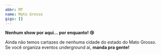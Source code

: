 ```yaml
---
abbr: MT
name: Mato Grosso
gigs: []
---
```


<div class="no-gigs-message">

**Nenhum show por aqui… por enquanto! 😢**

Ainda não temos cartazes de nenhuma cidade do estado do Mato Grosso.  
Se você organiza eventos underground aí, **manda pra gente!**

</div>